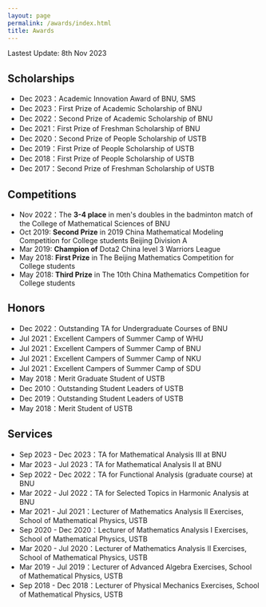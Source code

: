 ```yaml
---
layout: page
permalink: /awards/index.html
title: Awards
---
```


Lastest Update: 8th Nov 2023 

## Scholarships

- Dec 2023：Academic Innovation Award of BNU, SMS
- Dec 2023：First Prize of Academic Scholarship of BNU
- Dec 2022：Second Prize of Academic Scholarship of BNU
- Dec 2021：First Prize of Freshman Scholarship of BNU
- Dec 2020：Second Prize of People Scholarship of USTB
- Dec 2019：First Prize of People Scholarship of USTB
- Dec 2018：First Prize of People Scholarship of USTB
- Dec 2017：Second Prize of Freshman Scholarship of USTB

## Competitions

- Nov 2022：The **3-4 place** in men's doubles in the badminton match of the College of Mathematical Sciences of BNU
- Oct 2019: **Second Prize** in 2019 China Mathematical Modeling Competition for College students Beijing Division A 
- Mar 2019: **Champion of** Dota2 China level 3 Warriors League
- May 2018: **First Prize** in The Beijing Mathematics Competition for College students
- May 2018: **Third Prize** in The 10th China Mathematics Competition for College students

## Honors
- Dec 2022：Outstanding TA for Undergraduate Courses of BNU
- Jul 2021：Excellent Campers of Summer Camp of WHU
- Jul 2021：Excellent Campers of Summer Camp of BNU
- Jul 2021：Excellent Campers of Summer Camp of NKU
- Jul 2021：Excellent Campers of Summer Camp of SDU
- May 2018：Merit Graduate Student of USTB
- Dec 2010：Outstanding Student Leaders of USTB
- Dec 2019：Outstanding Student Leaders of USTB
- May 2018：Merit Student of USTB

## Services

- Sep 2023 - Dec 2023：TA for Mathematical Analysis III at BNU
- Mar 2023 - Jul 2023：TA for Mathematical Analysis II at BNU
- Sep 2022 - Dec 2022：TA for Functional Analysis (graduate course) at BNU
- Mar 2022 - Jul 2022：TA for Selected Topics in Harmonic Analysis at BNU
- Mar 2021 - Jul 2021：Lecturer of Mathematics Analysis II Exercises, School of Mathematical Physics, USTB
- Sep 2020 - Dec 2020：Lecturer of Mathematics Analysis I Exercises, School of Mathematical Physics, USTB
- Mar 2020 - Jul 2020：Lecturer of Mathematics Analysis II Exercises, School of Mathematical Physics, USTB
- Mar 2019 - Jul 2019：Lecturer of Advanced Algebra Exercises, School of Mathematical Physics, USTB
- Sep 2018 - Dec 2018：Lecturer of Physical Mechanics Exercises, School of Mathematical Physics, USTB

